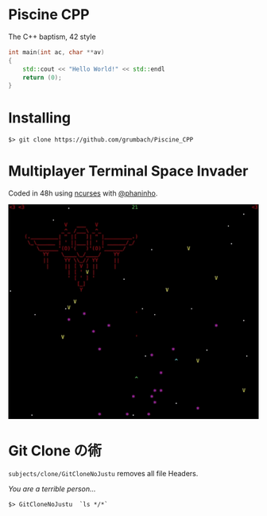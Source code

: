 # Piscine CPP
The C++ baptism, 42 style

```c++
int	main(int ac, char **av)
{
	std::cout << "Hello World!" << std::endl
	return (0);
}
```

# Installing

```
$> git clone https://github.com/grumbach/Piscine_CPP
```

# Multiplayer Terminal Space Invader

Coded in 48h using [ncurses](https://www.gnu.org/software/ncurses/) with [@phaninho](https://github.com/phaninho).

![](./rush00/ft_retro.gif)

# Git Clone の術

``` subjects/clone/GitCloneNoJustu ```
removes all file Headers.

*You are a terrible person...*

```
$> GitCloneNoJustu  `ls */*`
```
